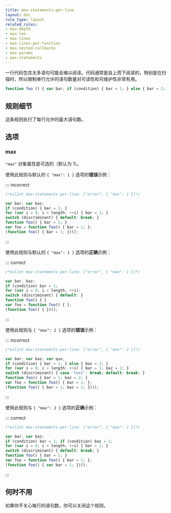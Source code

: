 ```yaml
---
title: max-statements-per-line
layout: doc
rule_type: layout
related_rules:
- max-depth
- max-len
- max-lines
- max-lines-per-function
- max-nested-callbacks
- max-params
- max-statements
---
```


一行代码包含太多语句可能会难以阅读。代码通常是自上而下阅读的，特别是在扫描时，所以限制单行允许的语句数量对可读性和可维护性非常有用。

```js
function foo () { var bar; if (condition) { bar = 1; } else { bar = 2; } return true; } // 太多语句了
```

## 规则细节

这条规则执行了每行允许的最大语句数。

## 选项

### max

`"max"` 对象属性是可选的（默认为 1）。

使用此规则与默认的 `{ "max": 1 }` 选项的**错误**示例：

::: incorrect

```js
/*eslint max-statements-per-line: ["error", { "max": 1 }]*/

var bar; var baz;
if (condition) { bar = 1; }
for (var i = 0; i < length; ++i) { bar = 1; }
switch (discriminant) { default: break; }
function foo() { bar = 1; }
var foo = function foo() { bar = 1; };
(function foo() { bar = 1; })();
```

:::

使用此规则与默认的 `{ "max": 1 }` 选项的**正确**示例：

::: correct

```js
/*eslint max-statements-per-line: ["error", { "max": 1 }]*/

var bar, baz;
if (condition) bar = 1;
for (var i = 0; i < length; ++i);
switch (discriminant) { default: }
function foo() { }
var foo = function foo() { };
(function foo() { })();
```

:::

使用此规则与 `{ "max": 2 }` 选项的**错误**示例：

::: incorrect

```js
/*eslint max-statements-per-line: ["error", { "max": 2 }]*/

var bar; var baz; var qux;
if (condition) { bar = 1; } else { baz = 2; }
for (var i = 0; i < length; ++i) { bar = 1; baz = 2; }
switch (discriminant) { case 'test': break; default: break; }
function foo() { bar = 1; baz = 2; }
var foo = function foo() { bar = 1; };
(function foo() { bar = 1; baz = 2; })();
```

:::

使用此规则与 `{ "max": 2 }` 选项的**正确**示例：

::: correct

```js
/*eslint max-statements-per-line: ["error", { "max": 2 }]*/

var bar; var baz;
if (condition) bar = 1; if (condition) baz = 2;
for (var i = 0; i < length; ++i) { bar = 1; }
switch (discriminant) { default: break; }
function foo() { bar = 1; }
var foo = function foo() { bar = 1; };
(function foo() { var bar = 1; })();
```

:::

## 何时不用

如果你不关心每行的语句数，你可以关闭这个规则。
